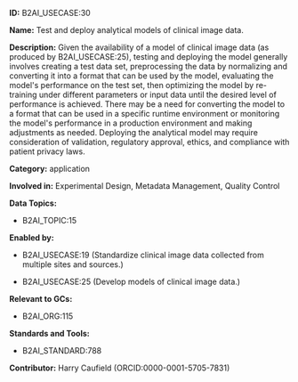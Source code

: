 **ID:** B2AI_USECASE:30

**Name:** Test and deploy analytical models of clinical image data.

**Description:** Given the availability of a model of clinical image data (as produced by B2AI_USECASE:25), testing and deploying the model generally involves creating a test data set, preprocessing the data by normalizing and converting it into a format that can be used by the model, evaluating the model's performance on the test set, then optimizing the model by re-training under different parameters or input data until the desired level of performance is achieved. There may be a need for converting the model to a format that can be used in a specific runtime environment or monitoring the model's performance in a production environment and making adjustments as needed. Deploying the analytical model may require consideration of validation, regulatory approval, ethics, and compliance with patient privacy laws.

**Category:** application

**Involved in:** Experimental Design, Metadata Management, Quality Control

**Data Topics:**

- B2AI_TOPIC:15

**Enabled by:**

- B2AI_USECASE:19 (Standardize clinical image data collected from multiple sites and sources.)

- B2AI_USECASE:25 (Develop models of clinical image data.)

**Relevant to GCs:**

- B2AI_ORG:115

**Standards and Tools:**

- B2AI_STANDARD:788

**Contributor:** Harry Caufield
 (ORCID:0000-0001-5705-7831)

